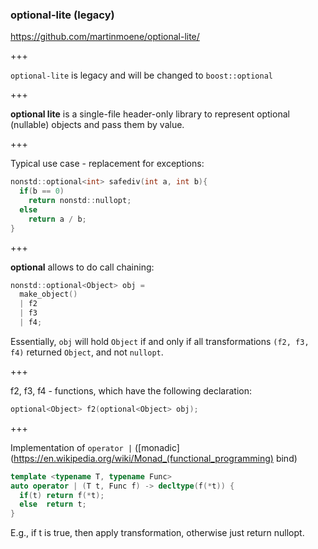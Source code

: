 ### optional-lite (legacy)

https://github.com/martinmoene/optional-lite/

+++

`optional-lite` is legacy and will be changed to `boost::optional`

+++

**optional lite** is a single-file header-only library to represent optional (nullable) objects and pass them by value.

+++

Typical use case - replacement for exceptions:

```C++
nonstd::optional<int> safediv(int a, int b){
  if(b == 0)
    return nonstd::nullopt;
  else
    return a / b;
}
```

+++

**optional** allows to do call chaining:

```C++
nonstd::optional<Object> obj =
  make_object()
  | f2
  | f3
  | f4;
```

Essentially, `obj` will hold `Object` if and only if all transformations `(f2, f3, f4)` returned `Object`, and not `nullopt`.

+++

f2, f3, f4 - functions, which have the following declaration:

```C++
optional<Object> f2(optional<Object> obj);
```


+++

Implementation of `operator |` ([monadic](https://en.wikipedia.org/wiki/Monad_(functional_programming) bind)
```C++
template <typename T, typename Func>
auto operator | (T t, Func f) -> decltype(f(*t)) {
  if(t) return f(*t);
  else  return t;
}
```

E.g., if t is true, then apply transformation, otherwise just return nullopt.
